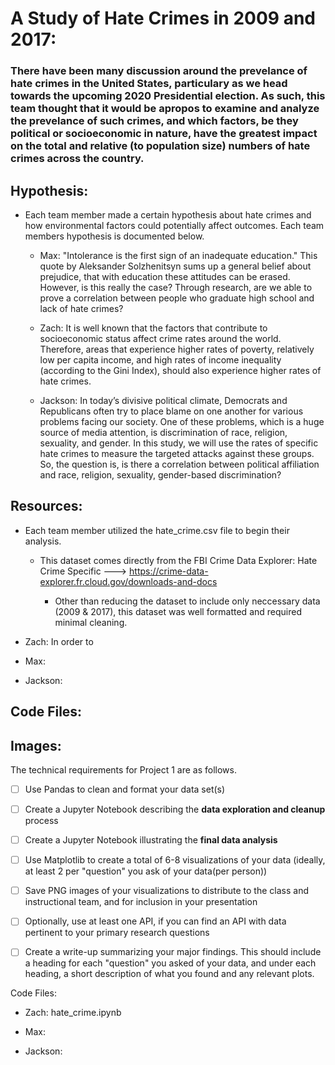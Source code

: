 # A Study of Hate Crimes in 2009 and 2017: 
### There have been many discussion around the prevelance of hate crimes in the United States, particulary as we head towards the upcoming 2020 Presidential election. As such, this team thought that it would be apropos to examine and analyze the prevelance of such crimes, and which factors, be they political or socioeconomic in nature, have the greatest impact on the total and relative (to population size) numbers of hate crimes across the country.

## Hypothesis:

* Each team member made a certain hypothesis about hate crimes and how environmental factors could potentially affect outcomes. Each team members hypothesis is documented below.

  * Max: "Intolerance is the first sign of an inadequate education." This quote by Aleksander Solzhenitsyn sums up a general belief about prejudice, that with education these attitudes can be erased. However, is this really the case? Through research, are we able to prove a correlation between people who graduate high school and lack of hate crimes?

  * Zach: It is well known that the factors that contribute to socioeconomic status affect crime rates around the world. Therefore, areas that experience higher rates of poverty, relatively low per capita income, and high rates of income inequality (according to the Gini Index), should also experience higher rates of hate crimes.

  * Jackson: In today’s divisive political climate, Democrats and Republicans often try to place blame on one another for various problems facing our society.  One of these problems, which is a huge source of media attention, is discrimination of race, religion, sexuality, and gender.  In this study, we will use the rates of specific hate crimes to measure the targeted attacks against these groups.  So, the question is, is there a correlation between political affiliation and race, religion, sexuality, gender-based discrimination?

## Resources:

* Each team member utilized the hate_crime.csv file to begin their analysis.

  * This dataset comes directly from the FBI Crime Data Explorer: Hate Crime Specific ---> https://crime-data-explorer.fr.cloud.gov/downloads-and-docs
    
    * Other than reducing the dataset to include only neccessary data (2009 & 2017), this dataset was well formatted and required minimal cleaning. 
  
* Zach: In order to 

* Max:

* Jackson:

## Code Files:

## Images:


The technical requirements for Project 1 are as follows.

* [ ] Use Pandas to clean and format your data set(s)

* [ ] Create a Jupyter Notebook describing the **data exploration and cleanup** process

* [ ] Create a Jupyter Notebook illustrating the **final data analysis**

* [ ] Use Matplotlib to create a total of 6-8 visualizations of your data (ideally, at least 2 per "question" you ask of your data(per person))

* [ ] Save PNG images of your visualizations to distribute to the class and instructional team, and for inclusion in your presentation

* [ ] Optionally, use at least one API, if you can find an API with data pertinent to your primary research questions

* [ ] Create a write-up summarizing your major findings. This should include a heading for each "question" you asked of your data, and under each heading, a short description of what you found and any relevant plots.

Code Files:

- Zach: hate_crime.ipynb

- Max:

- Jackson: 
